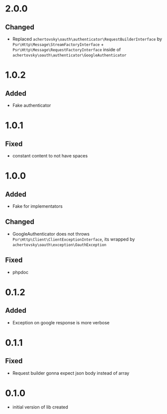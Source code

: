 # 2.0.0
## Changed
- Replaced `achertovsky\oauth\authenticator\RequestBuilderInterface` by `Psr\Http\Message\StreamFactoryInterface` + `Psr\Http\Message\RequestFactoryInterface` inside of `achertovsky\oauth\authenticator\GoogleAuthenticator`

# 1.0.2
## Added
- Fake authenticator

# 1.0.1
## Fixed
- constant content to not have spaces

# 1.0.0
## Added
- Fake for implementators
## Changed
- GoogleAuthenticator does not throws `Psr\Http\Client\ClientExceptionInterface`, its wrapped by `achertovsky\oauth\exception\OauthException`
## Fixed
- phpdoc

# 0.1.2
## Added
- Exception on google response is more verbose

# 0.1.1
## Fixed
- Request builder gonna expect json body instead of array

# 0.1.0
- initial version of lib created
